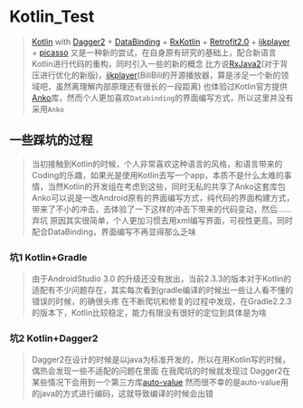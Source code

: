 # Kotlin_Test
> [Kotlin](http://kotlinlang.org/) with [Dagger2](https://github.com/google/dagger) + [DataBinding](https://developer.android.com/topic/libraries/data-binding/index.html) + [RxKotlin](https://github.com/ReactiveX/RxKotlin) + [Retrofit2.0](https://github.com/square/retrofit) + [ijkplayer](https://github.com/Bilibili/ijkplayer) + [picasso](https://github.com/square/picasso)
> 又是一种新的尝试，在自身原有研究的基础上，配合新语言Kotlin进行代码的重构，同时引入一些的新的概念
> 比方说[RxJava2](https://github.com/ReactiveX/RxJava)(对于背压进行优化的新版)，[ijkplayer](https://github.com/Bilibili/ijkplayer)(BiliBili的开源播放器，算是涉足一个新的领域吧，虽然离理解内部原理还有很长的一段距离)
> 也体验过Kotlin官方提供[Anko](https://github.com/Kotlin/anko)库，然而个人更加喜欢`Databinding`的界面编写方式，所以这里并没有采用`Anko`




## 一些踩坑的过程
> 当初接触到Kotlin的时候，个人非常喜欢这种语言的风格，和语言带来的Coding的乐趣，如果光是使用Kotlin去写一个app，本质不是什么太难的事情，当然Kotlin的开发组在考虑到这些，同时无私的共享了Anko这套库包
> Anko可以说是一改Android原有的界面编写方式，纯代码的界面构建方式，带来了不小的冲击，去体验了一下这样的冲击下带来的代码变动，然后……弃坑
> 原因其实很简单，个人更加习惯去用xml编写界面，可视性更高，同时配合DataBinding，界面编写不再显得那么乏味


### 坑1 Kotlin+Gradle
> 由于AndroidStudio 3.0 的升级还没有放出，当前2.3.3的版本对于Kotlin的适配有不少问题存在，其实每次看到gradle编译的时候出一些让人看不懂的错误的时候，的确很头疼
> 在不断爬坑和修复的过程中发现，在Gradle2.2.3的版本下，Kotlin比较稳定，能力有限没有很好的定位到具体是为啥

### 坑2 Kotlin+Dagger2
> Dagger2在设计的时候是以java为标准开发的，所以在用Kotlin写的时候，偶热会发现一些不适配的问题在里面
> 在我爬坑的时候就发现过 Dagger2在某些情况下会用到一个第三方库[auto-value](https://github.com/google/auto/tree/master/value)
> 然而很不幸的是auto-value用的java的方式进行编码，这就导致编译的时候会出错